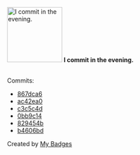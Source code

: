 <img src="https://my-badges.github.io/my-badges/evening-commits.png" alt="I commit in the evening." title="I commit in the evening." width="128">
<strong>I commit in the evening.</strong>
<br><br>

Commits:

- <a href="https://github.com/expr-lang/expr/commit/867dca6d78cd5ff67b814727b8a48b2d85511e3f">867dca6</a>
- <a href="https://github.com/expr-lang/expr/commit/ac42ea0cddafcc72355508252cfe2f6d96c2939d">ac42ea0</a>
- <a href="https://github.com/expr-lang/expr/commit/c3c5c4db9fee84bd35af721a38e534b0f7782284">c3c5c4d</a>
- <a href="https://github.com/expr-lang/expr/commit/0bb9c140269c6efae4ac4d41141e3e86c9350221">0bb9c14</a>
- <a href="https://github.com/expr-lang/expr/commit/829454b8783e3ab7d74f6fd777575871753afbe1">829454b</a>
- <a href="https://github.com/expr-lang/expr/commit/b4606bdf394042aba0458a15780683a8cb45f62e">b4606bd</a>


Created by <a href="https://github.com/my-badges/my-badges">My Badges</a>